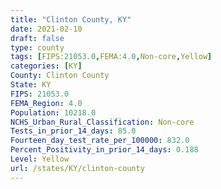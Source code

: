 ```yaml
---
title: "Clinton County, KY"
date: 2021-02-10
draft: false
type: county
tags: [FIPS:21053.0,FEMA:4.0,Non-core,Yellow]
categories: [KY]
County: Clinton County
State: KY
FIPS: 21053.0
FEMA_Region: 4.0
Population: 10218.0
NCHS_Urban_Rural_Classification: Non-core
Tests_in_prior_14_days: 85.0
Fourteen_day_test_rate_per_100000: 832.0
Percent_Positivity_in_prior_14_days: 0.188
Level: Yellow
url: /states/KY/clinton-county
---
```



